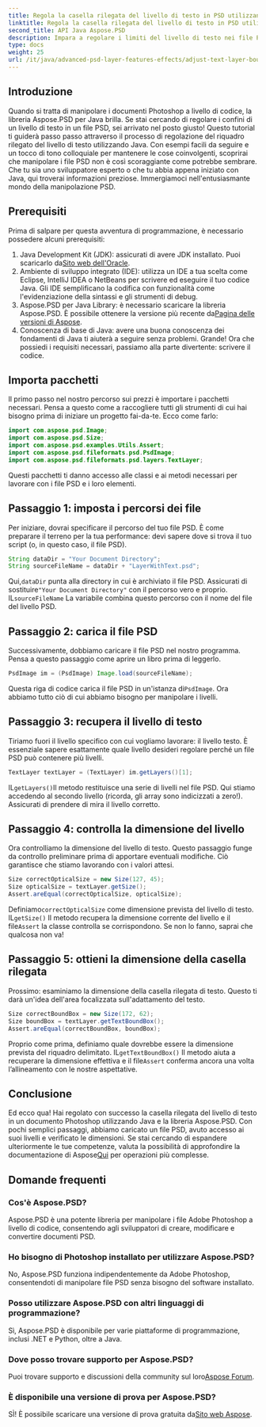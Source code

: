 ```yaml
---
title: Regola la casella rilegata del livello di testo in PSD utilizzando Java
linktitle: Regola la casella rilegata del livello di testo in PSD utilizzando Java
second_title: API Java Aspose.PSD
description: Impara a regolare i limiti del livello di testo nei file PSD utilizzando Java con Aspose.PSD. Guida semplice con istruzioni passo passo.
type: docs
weight: 25
url: /it/java/advanced-psd-layer-features-effects/adjust-text-layer-bound-box-psd/
---
```

## Introduzione
Quando si tratta di manipolare i documenti Photoshop a livello di codice, la libreria Aspose.PSD per Java brilla. Se stai cercando di regolare i confini di un livello di testo in un file PSD, sei arrivato nel posto giusto! Questo tutorial ti guiderà passo passo attraverso il processo di regolazione del riquadro rilegato del livello di testo utilizzando Java.
Con esempi facili da seguire e un tocco di tono colloquiale per mantenere le cose coinvolgenti, scoprirai che manipolare i file PSD non è così scoraggiante come potrebbe sembrare. Che tu sia uno sviluppatore esperto o che tu abbia appena iniziato con Java, qui troverai informazioni preziose. Immergiamoci nell'entusiasmante mondo della manipolazione PSD.
## Prerequisiti
Prima di salpare per questa avventura di programmazione, è necessario possedere alcuni prerequisiti:
1. Java Development Kit (JDK): assicurati di avere JDK installato. Puoi scaricarlo da[Sito web dell'Oracle](https://www.oracle.com/java/technologies/javase-jdk11-downloads.html).
2. Ambiente di sviluppo integrato (IDE): utilizza un IDE a tua scelta come Eclipse, IntelliJ IDEA o NetBeans per scrivere ed eseguire il tuo codice Java. Gli IDE semplificano la codifica con funzionalità come l'evidenziazione della sintassi e gli strumenti di debug.
3.  Aspose.PSD per Java Library: è necessario scaricare la libreria Aspose.PSD. È possibile ottenere la versione più recente da[Pagina delle versioni di Aspose](https://releases.aspose.com/psd/java/). 
4. Conoscenza di base di Java: avere una buona conoscenza dei fondamenti di Java ti aiuterà a seguire senza problemi.
Grande! Ora che possiedi i requisiti necessari, passiamo alla parte divertente: scrivere il codice.
## Importa pacchetti
Il primo passo nel nostro percorso sui prezzi è importare i pacchetti necessari. Pensa a questo come a raccogliere tutti gli strumenti di cui hai bisogno prima di iniziare un progetto fai-da-te. Ecco come farlo:
```java
import com.aspose.psd.Image;
import com.aspose.psd.Size;
import com.aspose.psd.examples.Utils.Assert;
import com.aspose.psd.fileformats.psd.PsdImage;
import com.aspose.psd.fileformats.psd.layers.TextLayer;
```
Questi pacchetti ti danno accesso alle classi e ai metodi necessari per lavorare con i file PSD e i loro elementi.
## Passaggio 1: imposta i percorsi dei file
Per iniziare, dovrai specificare il percorso del tuo file PSD. È come preparare il terreno per la tua performance: devi sapere dove si trova il tuo script (o, in questo caso, il file PSD).

```java
String dataDir = "Your Document Directory"; 
String sourceFileName = dataDir + "LayerWithText.psd";
```
 Qui,`dataDir` punta alla directory in cui è archiviato il file PSD. Assicurati di sostituire`"Your Document Directory"` con il percorso vero e proprio. IL`sourceFileName` La variabile combina questo percorso con il nome del file del livello PSD.
## Passaggio 2: carica il file PSD
Successivamente, dobbiamo caricare il file PSD nel nostro programma. Pensa a questo passaggio come aprire un libro prima di leggerlo.

```java
PsdImage im = (PsdImage) Image.load(sourceFileName);
```
 Questa riga di codice carica il file PSD in un'istanza di`PsdImage`. Ora abbiamo tutto ciò di cui abbiamo bisogno per manipolare i livelli.
## Passaggio 3: recupera il livello di testo
Tiriamo fuori il livello specifico con cui vogliamo lavorare: il livello testo. È essenziale sapere esattamente quale livello desideri regolare perché un file PSD può contenere più livelli.

```java
TextLayer textLayer = (TextLayer) im.getLayers()[1];
```
 IL`getLayers()`Il metodo restituisce una serie di livelli nel file PSD. Qui stiamo accedendo al secondo livello (ricorda, gli array sono indicizzati a zero!). Assicurati di prendere di mira il livello corretto.
## Passaggio 4: controlla la dimensione del livello
Ora controlliamo la dimensione del livello di testo. Questo passaggio funge da controllo preliminare prima di apportare eventuali modifiche. Ciò garantisce che stiamo lavorando con i valori attesi.

```java
Size correctOpticalSize = new Size(127, 45);
Size opticalSize = textLayer.getSize();
Assert.areEqual(correctOpticalSize, opticalSize);
```
 Definiamo`correctOpticalSize` come dimensione prevista del livello di testo. IL`getSize()` Il metodo recupera la dimensione corrente del livello e il file`Assert` la classe controlla se corrispondono. Se non lo fanno, saprai che qualcosa non va!
## Passaggio 5: ottieni la dimensione della casella rilegata
Prossimo: esaminiamo la dimensione della casella rilegata di testo. Questo ti darà un'idea dell'area focalizzata sull'adattamento del testo.

```java
Size correctBoundBox = new Size(172, 62);
Size boundBox = textLayer.getTextBoundBox();
Assert.areEqual(correctBoundBox, boundBox);
```
 Proprio come prima, definiamo quale dovrebbe essere la dimensione prevista del riquadro delimitato. IL`getTextBoundBox()` Il metodo aiuta a recuperare la dimensione effettiva e il file`Assert` conferma ancora una volta l’allineamento con le nostre aspettative.
## Conclusione
Ed ecco qua! Hai regolato con successo la casella rilegata del livello di testo in un documento Photoshop utilizzando Java e la libreria Aspose.PSD. Con pochi semplici passaggi, abbiamo caricato un file PSD, avuto accesso ai suoi livelli e verificato le dimensioni. Se stai cercando di espandere ulteriormente le tue competenze, valuta la possibilità di approfondire la documentazione di Aspose[Qui](https://reference.aspose.com/psd/java/) per operazioni più complesse.
## Domande frequenti
### Cos'è Aspose.PSD?
Aspose.PSD è una potente libreria per manipolare i file Adobe Photoshop a livello di codice, consentendo agli sviluppatori di creare, modificare e convertire documenti PSD.
### Ho bisogno di Photoshop installato per utilizzare Aspose.PSD?
No, Aspose.PSD funziona indipendentemente da Adobe Photoshop, consentendoti di manipolare file PSD senza bisogno del software installato.
### Posso utilizzare Aspose.PSD con altri linguaggi di programmazione?
Sì, Aspose.PSD è disponibile per varie piattaforme di programmazione, inclusi .NET e Python, oltre a Java.
### Dove posso trovare supporto per Aspose.PSD?
Puoi trovare supporto e discussioni della community sul loro[Aspose Forum](https://forum.aspose.com/c/psd/34).
### È disponibile una versione di prova per Aspose.PSD?
 SÌ! È possibile scaricare una versione di prova gratuita da[Sito web Aspose](https://releases.aspose.com/).